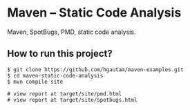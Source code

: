 # Maven – Static Code Analysis
Maven, SpotBugs, PMD, static code analysis.

## How to run this project?
```
$ git clone https://github.com/hgautam/maven-examples.git
$ cd maven-static-code-analysis
$ mvn compile site

# view report at target/site/pmd.html
# view report at target/site/spotbugs.html
```